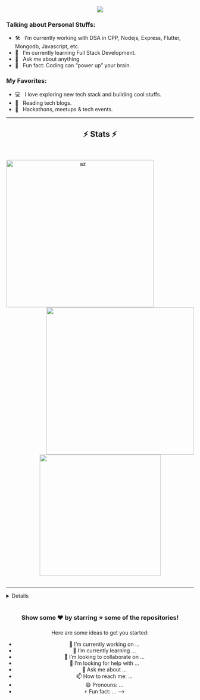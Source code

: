 <h1 align="center">
  <a href="https://git.io/typing-svg">
    <img src="https://readme-typing-svg.herokuapp.com/?lines=Hey+%F0%9F%91%8B,I%27m+Az...;Nice+to+see+you+stranger....!&size=25">
  </a>
</h1>

### Talking about Personal Stuffs:

- 🛠 &nbsp; I’m currently working with DSA in CPP, Nodejs, Express, Flutter, Mongodb, Javascript, etc.
- 🚀 &nbsp; I’m currently learning Full Stack Development.
- 💬 &nbsp; Ask me about anything 
- 👾 &nbsp; Fun fact: Coding can “power up” your brain.


### My Favorites:

- 💻 &nbsp; I love exploring new tech stack and building cool stuffs.
- 📰 &nbsp; Reading tech blogs.
- 🍕 &nbsp; Hackathons, meetups & tech events.


<hr>

<h2 align="center">⚡ Stats ⚡</h2>
<br>
<p align=center>
  <div align=center>
    <a href="https://github.com/azraft277/github-readme-streak-stats" title="Go to Source">
      <img align="left" width=396 src="https://github-readme-streak-stats.herokuapp.com/?user=joeljsv&theme=react&border=61dafb&hide_border=true" alt="az" />
    </a>
    <a href="https://github.com/azrafr277/github-readme-stats" title="Go to Source">
      <img align="right" width=396 src="https://github-readme-stats.vercel.app/api?username=joeljsv&count_private=true&show_icons=true&theme=react&border_color=61dafb&hide_border=true" />
    </a>
  </div>
  <br><br><br><br><br><br><br><br><br>
  <div align=center>
    <a href="https://github.com/anuraghazra/github-readme-stats">
      <img width=325 align="center" src="https://github-readme-stats.vercel.app/api/top-langs/?username=joeljsv&hide=powershell,Mathematica,Ruby,CMake,Objective-C%2b%2b,Cuda&title_color=61dafb&text_color=ffffff&icon_color=61dafb&bg_color=20232a&langs_count=8&layout=compact&border_color=61dafb&hide_border=true" />
    </a>
  </div>
  <br>
<!--   <img src="https://activity-graph.herokuapp.com/graph?username=joeljsv&theme=react-dark&bg_color=20232a&hide_border=true" width="100%"/> -->
</p>

<hr>
<details>	
  <br />
  	
</details>

#

<div align="center">

### Show some ❤️  by starring ⭐️ some of the repositories!


Here are some ideas to get you started:

- 🔭 I’m currently working on ...
- 🌱 I’m currently learning ...
- 👯 I’m looking to collaborate on ...
- 🤔 I’m looking for help with ...
- 💬 Ask me about ...
- 📫 How to reach me: ...
- 😄 Pronouns: ...
- ⚡ Fun fact: ...
-->


<!---

--->
